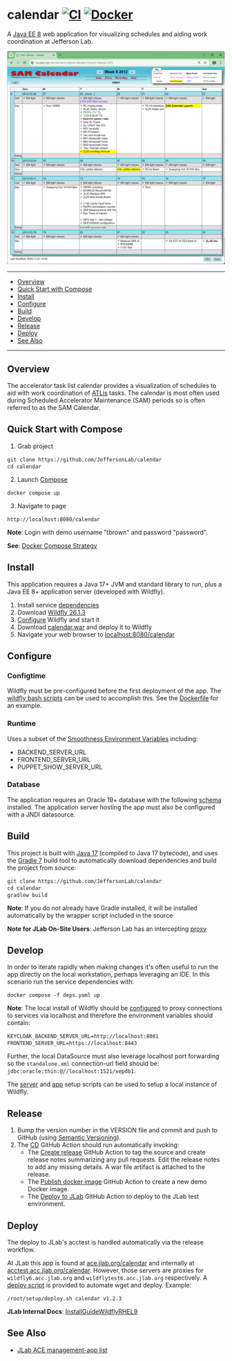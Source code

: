 # calendar [![CI](https://github.com/JeffersonLab/calendar/actions/workflows/ci.yaml/badge.svg)](https://github.com/JeffersonLab/calendar/actions/workflows/ci.yaml) [![Docker](https://img.shields.io/docker/v/jeffersonlab/calendar?sort=semver&label=DockerHub)](https://hub.docker.com/r/jeffersonlab/calendar)
A [Java EE 8](https://en.wikipedia.org/wiki/Jakarta_EE) web application for visualizing schedules and aiding work coordination at Jefferson Lab.

![Screenshot](https://github.com/JeffersonLab/calendar/raw/main/Screenshot.png?raw=true "Screenshot")

---
- [Overview](https://github.com/JeffersonLab/calendar#overview)
- [Quick Start with Compose](https://github.com/JeffersonLab/calendar#quick-start-with-compose)
- [Install](https://github.com/JeffersonLab/calendar#install)
- [Configure](https://github.com/JeffersonLab/calendar#configure)
- [Build](https://github.com/JeffersonLab/calendar#build)
- [Develop](https://github.com/JeffersonLab/calendar#develop)
- [Release](https://github.com/JeffersonLab/calendar#release)
- [Deploy](https://github.com/JeffersonLab/calendar#deploy)
- [See Also](https://github.com/JeffersonLab/calendar#see-also)   
---

## Overview
The accelerator task list calendar provides a visualization of schedules to aid with work coordination of [ATLis](https://tasklists.jlab.org/) tasks.  The calendar is most often used during Scheduled Accelerator Maintenance (SAM) periods so is often referred to as the SAM Calendar.

## Quick Start with Compose
1. Grab project
```
git clone https://github.com/JeffersonLab/calendar
cd calendar
```
2. Launch [Compose](https://github.com/docker/compose)
```
docker compose up
```
3. Navigate to page
```
http://localhost:8080/calendar
```

**Note**: Login with demo username "tbrown" and password "password".

**See**: [Docker Compose Strategy](https://gist.github.com/slominskir/a7da801e8259f5974c978f9c3091d52c)

## Install
This application requires a Java 17+ JVM and standard library to run, plus a Java EE 8+ application server (developed with Wildfly).

1. Install service [dependencies](https://github.com/JeffersonLab/calendar/blob/main/deps.yaml)
2. Download [Wildfly 26.1.3](https://www.wildfly.org/downloads/)
3. [Configure](https://github.com/JeffersonLab/calendar#configure) Wildfly and start it
4. Download [calendar.war](https://github.com/JeffersonLab/calendar/releases) and deploy it to Wildfly
5. Navigate your web browser to [localhost:8080/calendar](http://localhost:8080/calendar)


## Configure

### Configtime
Wildfly must be pre-configured before the first deployment of the app.  The [wildfly bash scripts](https://github.com/JeffersonLab/wildfly#configure) can be used to accomplish this.  See the [Dockerfile](https://github.com/JeffersonLab/calendar/blob/main/Dockerfile) for an example.

### Runtime
Uses a subset of the [Smoothness Environment Variables](https://github.com/JeffersonLab/smoothness#global-runtime) including:
 - BACKEND_SERVER_URL
 - FRONTEND_SERVER_URL
 - PUPPET_SHOW_SERVER_URL

### Database
The application requires an Oracle 19+ database with the following [schema](https://github.com/JeffersonLab/calendar/tree/main/docker/oracle/setup) installed.   The application server hosting the app must also be configured with a JNDI datasource.

## Build
This project is built with [Java 17](https://adoptium.net/) (compiled to Java 17 bytecode), and uses the [Gradle 7](https://gradle.org/) build tool to automatically download dependencies and build the project from source:

```
git clone https://github.com/JeffersonLab/calendar
cd calendar
gradlew build
```
**Note**: If you do not already have Gradle installed, it will be installed automatically by the wrapper script included in the source

**Note for JLab On-Site Users**: Jefferson Lab has an intercepting [proxy](https://gist.github.com/slominskir/92c25a033db93a90184a5994e71d0b78)

## Develop
In order to iterate rapidly when making changes it's often useful to run the app directly on the local workstation, perhaps leveraging an IDE.  In this scenario run the service dependencies with:
```
docker compose -f deps.yaml up
```
**Note**: The local install of Wildfly should be [configured](https://github.com/JeffersonLab/calendar#configure) to proxy connections to services via localhost and therefore the environment variables should contain:
```
KEYCLOAK_BACKEND_SERVER_URL=http://localhost:8081
FRONTEND_SERVER_URL=https://localhost:8443
```
Further, the local DataSource must also leverage localhost port forwarding so the `standalone.xml` connection-url field should be: `jdbc:oracle:thin:@//localhost:1521/xepdb1`.  

The [server](https://github.com/JeffersonLab/wildfly/blob/main/scripts/server-setup.sh) and [app](https://github.com/JeffersonLab/wildfly/blob/main/scripts/app-setup.sh) setup scripts can be used to setup a local instance of Wildfly. 

## Release
1. Bump the version number in the VERSION file and commit and push to GitHub (using [Semantic Versioning](https://semver.org/)).
2. The [CD](https://github.com/JeffersonLab/calendar/blob/main/.github/workflows/cd.yaml) GitHub Action should run automatically invoking:
    - The [Create release](https://github.com/JeffersonLab/java-workflows/blob/main/.github/workflows/gh-release.yaml) GitHub Action to tag the source and create release notes summarizing any pull requests.   Edit the release notes to add any missing details.  A war file artifact is attached to the release.
    - The [Publish docker image](https://github.com/JeffersonLab/container-workflows/blob/main/.github/workflows/docker-publish.yaml) GitHub Action to create a new demo Docker image.
    - The [Deploy to JLab](https://github.com/JeffersonLab/general-workflows/blob/main/.github/workflows/jlab-deploy-app.yaml) GitHub Action to deploy to the JLab test environment.

## Deploy
The deploy to JLab's acctest is handled automatically via the release workflow.

At JLab this app is found at [ace.jlab.org/calendar](https://ace.jlab.org/calendar) and internally at [acctest.acc.jlab.org/calendar](https://acctest.acc.jlab.org/calendar).  However, those servers are proxies for `wildfly6.acc.jlab.org` and `wildflytest6.acc.jlab.org` respectively.   A [deploy script](https://github.com/JeffersonLab/wildfly/blob/main/scripts/deploy.sh) is provided to automate wget and deploy.  Example:

```
/root/setup/deploy.sh calendar v1.2.3
```

**JLab Internal Docs**:  [InstallGuideWildflyRHEL9](https://accwiki.acc.jlab.org/do/view/SysAdmin/InstallGuideWildflyRHEL9)

## See Also
 - [JLab ACE management-app list](https://github.com/search?q=org%3Ajeffersonlab+topic%3Aace+topic%3Amanagement-app&type=repositories)
